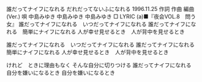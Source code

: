 誰だってナイフになれる
だれだってないふになれる
1996.11.25
作詞  作曲  編曲 (Ver.)   唄
中島みゆき   中島みゆき       中島みゆき
□ LYRIC (a)■『夜会VOL.8　問う女』
誰だってナイフになれる　いつだってナイフになれる
誰だってナイフになれる　簡単にナイフになれる
人が幸せ見せるとき　人が背中を見せるとき

誰だってナイフになれる　いつだってナイフになれる
誰だってナイフになれる　簡単にナイフになれる
人が幸せ見せるとき　人が背中を見せるとき

けれど　ときに理由もなく
そんな自分に切りつける
誰だってナイフになれる　自分を嫌いになるとき
自分を嫌いになるとき